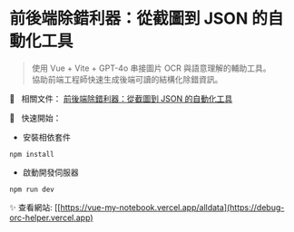
# 前後端除錯利器：從截圖到 JSON 的自動化工具
> 使用 Vue + Vite + GPT-4o 串接圖片 OCR 與語意理解的輔助工具。<br>
> 協助前端工程師快速生成後端可讀的結構化除錯資訊。<br>

📝 &nbsp; 相關文件：
[前後端除錯利器：從截圖到 JSON 的自動化工具](https://jacychu.medium.com/%E5%85%A8%E7%AB%AF%E5%AF%A6%E4%BD%9C-dango-vuejs-30e2c139db26)

🚀 &nbsp; 快速開始：<br>
- 安裝相依套件
```
npm install
```
- 啟動開發伺服器
```
npm run dev
```

✨ 查看網站:  [[https://vue-my-notebook.vercel.app/alldata](https://debug-orc-helper.vercel.app)
